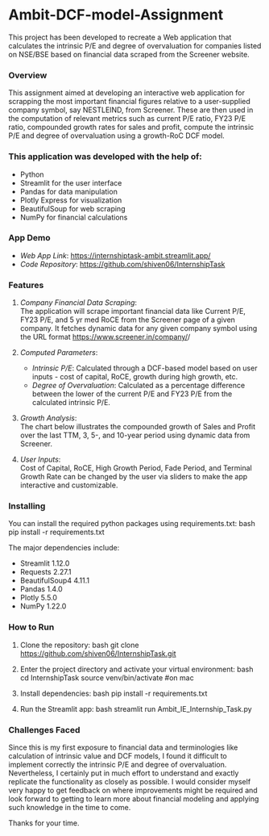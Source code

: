 # Ambit-DCF-model-Assignment

This project has been developed to recreate a Web application that calculates the intrinsic P/E and degree of overvaluation for companies listed on NSE/BSE based on financial data scraped from the Screener website.

### Overview

This assignment aimed at developing an interactive web application for scrapping the most important financial figures relative to a user-supplied company symbol, say NESTLEIND, from Screener. These are then used in the computation of relevant metrics such as current P/E ratio, FY23 P/E ratio, compounded growth rates for sales and profit, compute the intrinsic P/E and degree of overvaluation using a growth-RoC DCF model.

### This application was developed with the help of:
- Python
- Streamlit for the user interface
- Pandas for data manipulation
- Plotly Express for visualization
- BeautifulSoup for web scraping
- NumPy for financial calculations

### App Demo
- *Web App Link*: https://internshiptask-ambit.streamlit.app/
- *Code Repository*: https://github.com/shiven06/InternshipTask

### Features

1. *Company Financial Data Scraping*:  
   The application will scrape important financial data like Current P/E, FY23 P/E, and 5 yr med RoCE from the Screener page of a given company. It fetches dynamic data for any given company symbol using the URL format https://www.screener.in/company/<symbol>/

2. *Computed Parameters*:
   - *Intrinsic P/E*: Calculated through a DCF-based model based on user inputs - cost of capital, RoCE, growth during high growth, etc.
   - *Degree of Overvaluation*: Calculated as a percentage difference between the lower of the current P/E and FY23 P/E from the calculated intrinsic P/E.

3. *Growth Analysis*:  
   The chart below illustrates the compounded growth of Sales and Profit over the last TTM, 3, 5-, and 10-year period using dynamic data from Screener.

4. *User Inputs*:  
   Cost of Capital, RoCE, High Growth Period, Fade Period, and Terminal Growth Rate can be changed by the user via sliders to make the app interactive and customizable.

### Installing

You can install the required python packages using requirements.txt:
bash
pip install -r requirements.txt


The major dependencies include:
- Streamlit 1.12.0
- Requests 2.27.1
- BeautifulSoup4 4.11.1
- Pandas 1.4.0
- Plotly 5.5.0
- NumPy 1.22.0

### How to Run

1. Clone the repository:
   bash
   git clone https://github.com/shiven06/InternshipTask.git
   

3. Enter the project directory and activate your virtual environment:
   bash
   cd InternshipTask
   source venv/bin/activate #on mac
   

5. Install dependencies:
   bash
   pip install -r requirements.txt
   

7. Run the Streamlit app:
   bash
   streamlit run Ambit_IE_Internship_Task.py
   

### Challenges Faced

Since this is my first exposure to financial data and terminologies like calculation of intrinsic value and DCF models, I found it difficult to implement correctly the intrinsic P/E and degree of overvaluation. Nevertheless, I certainly put in much effort to understand and exactly replicate the functionality as closely as possible. I would consider myself very happy to get feedback on where improvements might be required and look forward to getting to learn more about financial modeling and applying such knowledge in the time to come.

Thanks for your time.

